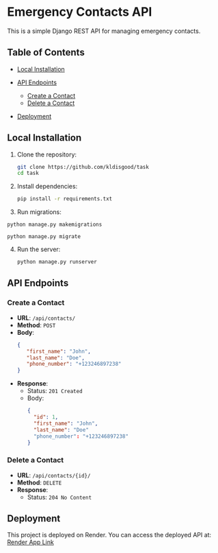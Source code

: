 # Emergency  Contacts API

This is a simple Django REST API for managing emergency contacts.

## Table of Contents
- [Local Installation](#Local-Installation)

- [API Endpoints](#api-endpoints)
  - [Create a Contact](#create-a-contact)
  - [Delete a Contact](#delete-a-contact)
- [Deployment](##deployment)

## Local Installation

1. Clone the repository:
   ```bash
   git clone https://github.com/kldisgood/task
   cd task
   ```


2. Install dependencies:
   ```bash
   pip install -r requirements.txt
   ```

3. Run migrations:

  ```
  python manage.py makemigrations
   ```
   ```
   python manage.py migrate
   ```



4. Run the server:
   ```bash
   python manage.py runserver
   ```

## API Endpoints

### Create a Contact

- **URL**: `/api/contacts/`
- **Method**: `POST`
- **Body**:
   ```json
   {
      "first_name": "John",
      "last_name": "Doe",
      "phone_number": "+123246897238"
   }
   ```
- **Response**: 
  - Status: `201 Created`
  - Body:
    ```json
    {
      "id": 1,
      "first_name": "John",
      "last_name": "Doe"
      "phone_number": "+123246897238"
    }
    ```


### Delete a Contact

- **URL**: `/api/contacts/{id}/`
- **Method**: `DELETE`
- **Response**:
  - Status: `204 No Content`

## Deployment

This project is deployed on Render. You can access the deployed API at: [Render App Link](vercel.app/api/contacts/)

